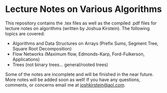 # Lecture Notes on Various Algorithms

This repository contains the .tex files as well as the compiled .pdf files for lecture notes on algorithms (written by Joshua Kirstein).
The following topics are covered:

* Algorithms and Data Structures on Arrays (Prefix Sums, Segment Tree, Square Root Decomposition)
* Flow Networks (Maximum flow, Edmonds-Karp, Ford-Fulkerson, Applications)
* Trees (not binary trees... general/rooted trees)

Some of the notes are incomplete and will be finished in the near future. More notes will be added soon as well! If you have any questions, comments, or concerns email me at joshkirstein@aol.com.